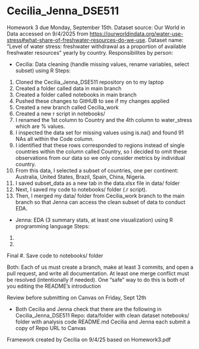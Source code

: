 # Cecilia_Jenna_DSE511
Homework 3 due Monday, September 15th.
Dataset source: Our World in Data accessed on 9/4/2025 from https://ourworldindata.org/water-use-stress#what-share-of-freshwater-resources-do-we-use.
Dataset name: "Level of water stress: freshwater withdrawal as a proportion of available freshwater resources" yearly by country.
Responsibilites by person:
- Cecilia: Data cleaning (handle missing values, rename variables, select subset) using R
Steps:
1. Cloned the Cecilia_Jenna_DSE511 repository on to my laptop
2. Created a folder called data in main branch
3. Created a folder called notebooks in main branch
4. Pushed these changes to GitHUB to see if my changes applied
5. Created a new branch called Cecilia_work
6. Created a new r script in notebooks/
7. I renamed the 1st column to Country and the 4th column to water_stress which are % values.
8. I inspected the data set for missing values using is.na() and found 91 NAs all within the Code column.
9. I identified that these rows corresponded to regions instead of single countries within the column called Country, so I decided to omit these observations from our data so we only consider metrics by individual country.
10. From this data, I selected a subset of countries, one per continent: Australia, United States, Brazil, Spain, China, Nigeria.
11. I saved subset_data as a new tab in the data.xlsx file in data/ folder
12. Next, I saved my code to notebooks/ folder (.r script).
13. Then, I merged my data/ folder from Cecilia_work branch to the main branch so that Jenna can access the clean subset of data to conduct EDA.

- Jenna: EDA (3 summary stats, at least one visualization) using R programming language
Steps:
1.
2.
Final #. Save code to notebooks/ folder

Both: Each of us must create a branch, make at least 3 commits, and open a pull request, and write all documentation. At least one merge conflict must be resolved (intentionally if needed). One “safe” way to do this is both of you editing the README’s introduction

Review before submitting on Canvas on Friday, Sept 12th
- Both Cecilia and Jenna check that there are the following in Cecilia_Jenna_DSE511 Repo:
data/folder with clean dataset
notebooks/ folder with analysis code
README.md
Cecilia and Jenna each submit a copy of Repo URL to Canvas

Framework created by Cecilia on 9/4/25 based on Homework3.pdf
